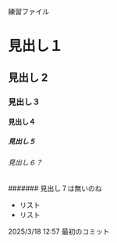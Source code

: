 練習ファイル

# 見出し１

## 見出し 2

### 見出し３

#### 見出し４

##### 見出し５

###### 見出し６？

####### 見出し７は無いのね

-   リスト
-   リスト

2025/3/18 12:57 最初のコミット
